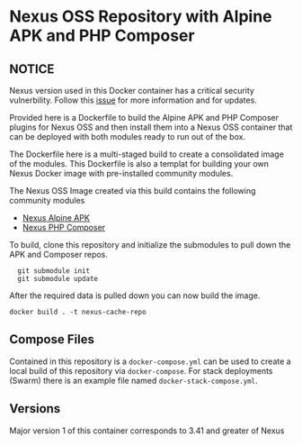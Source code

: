 # Nexus OSS Repository with Alpine APK and PHP Composer


## NOTICE
Nexus version used in this Docker container has a critical security vulnerbility. Follow this [issue](https://github.com/taz77/nexus-repository-apk-composer/issues/1) for more information and for updates.

Provided here is a Dockerfile to build the Alpine APK and PHP Composer plugins for Nexus OSS and then install them into a Nexus OSS container that can be deployed with both modules ready to run out of the box.

The Dockerfile here is a multi-staged build to create a consolidated image of the modules. This Dockerfile is also a templat for building your own Nexus Docker image with pre-installed community modules.

The Nexus OSS Image created via this build contains the following community modules
* [Nexus Alpine APK](https://github.com/sonatype-nexus-community/nexus-repository-apk)
* [Nexus PHP Composer](https://github.com/sonatype-nexus-community/nexus-repository-composer)

To build, clone this repository and initialize the submodules to pull down the APK and Composer repos.
```  
  git submodule init
  git submodule update
```

After the required data is pulled down you can now build the image.
```
docker build . -t nexus-cache-repo
```

## Compose Files
Contained in this repository is a `docker-compose.yml` can be used to create a local build of this repository via `docker-compose`. For stack deployments (Swarm) there is an example file named `docker-stack-compose.yml`.

## Versions
Major version 1 of this container corresponds to 3.41 and greater of Nexus

